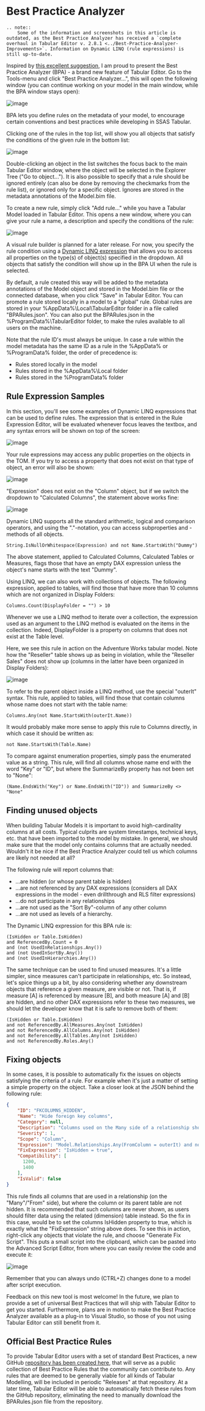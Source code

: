 # Best Practice Analyzer

```eval_rst
.. note::
    Some of the information and screenshots in this article is outdated, as the Best Practice Analyzer has received a `complete overhaul in Tabular Editor v. 2.8.1 <../Best-Practice-Analyzer-Improvements>`. Information on Dynamic LINQ (rule expressions) is still up-to-date.
```

Inspired by [this excellent suggestion](https://github.com/otykier/TabularEditor/issues/39), I am proud to present the Best Practice Analyzer (BPA) - a brand new feature of Tabular Editor. Go to the Tools-menu and click "Best Practice Analyzer...", this will open the following window (you can continue working on your model in the main window, while the BPA window stays open):

![image](https://cloud.githubusercontent.com/assets/8976200/25298153/07cb3ae0-26f3-11e7-84cb-1c27a5911560.png)

BPA lets you define rules on the metadata of your model, to encourage certain conventions and best practices while developing in SSAS Tabular.

Clicking one of the rules in the top list, will show you all objects that satisfy the conditions of the given rule in the bottom list:

![image](https://cloud.githubusercontent.com/assets/8976200/25298226/9c036214-26f3-11e7-97ea-03ef82366eb5.png)

Double-clicking an object in the list switches the focus back to the main Tabular Editor window, where the object will be selected in the Explorer Tree ("Go to object..."). It is also possible to specify that a rule should be ignored entirely (can also be done by removing the checkmarks from the rule list), or ignored only for a specific object. Ignores are stored in the metadata annotations of the Model.bim file.

To create a new rule, simply click "Add rule..." while you have a Tabular Model loaded in Tabular Editor. This opens a new window, where you can give your rule a name, a description and specify the conditions of the rule:

![image](https://cloud.githubusercontent.com/assets/8976200/25298330/4178cbe4-26f4-11e7-97ee-d80c1dbc54ed.png)

A visual rule builder is planned for a later release. For now, you specify the rule condition using a [Dynamic LINQ expression](https://github.com/kahanu/System.Linq.Dynamic/wiki/Dynamic-Expressions) that allows you to access all properties on the type(s) of object(s) specified in the dropdown. All objects that satisfy the condition will show up in the BPA UI when the rule is selected.

By default, a rule created this way will be added to the metadata annotations of the Model object and stored in the Model.bim file or the connected database, when you click "Save" in Tabular Editor. You can promote a rule stored locally in a model to a "global" rule. Global rules are stored in your %AppData%\Local\TabularEditor folder in a file called "BPARules.json". You can also put the BPARules.json in the %ProgramData%\TabularEditor folder, to make the rules available to all users on the machine.

Note that the rule ID's must always be unique. In case a rule within the model metadata has the same ID as a rule in the %AppData% or %ProgramData% folder, the order of precedence is:

- Rules stored locally in the model
- Rules stored in the %AppData%\Local folder
- Rules stored in the %ProgramData% folder

## Rule Expression Samples
In this section, you'll see some examples of Dynamic LINQ expressions that can be used to define rules. The expression that is entered in the Rule Expression Editor, will be evaluated whenever focus leaves the textbox, and any syntax errors will be shown on top of the screen:

![image](https://cloud.githubusercontent.com/assets/8976200/25380170/9f01634e-29af-11e7-952e-e10a1f28df32.png)

Your rule expressions may access any public properties on the objects in the TOM. If you try to access a property that does not exist on that type of object, an error will also be shown:

![image](https://cloud.githubusercontent.com/assets/8976200/25381302/798bab98-29b3-11e7-931e-789e5286fc45.png)

"Expression" does not exist on the "Column" object, but if we switch the dropdown to "Calculated Columns", the statement above works fine:

![image](https://cloud.githubusercontent.com/assets/8976200/25380451/87b160da-29b0-11e7-8e2e-c4e47593007d.png)

Dynamic LINQ supports all the standard arithmetic, logical and comparison operators, and using the "."-notation, you can access subproperties and -methods of all objects.

```
String.IsNullOrWhitespace(Expression) and not Name.StartsWith("Dummy")
```

The above statement, applied to Calculated Columns, Calculated Tables or Measures, flags those that have an empty DAX expression unless the object's name starts with the text "Dummy".

Using LINQ, we can also work with collections of objects. The following expression, applied to tables, will find those that have more than 10 columns which are not organized in Display Folders:

```
Columns.Count(DisplayFolder = "") > 10
```

Whenever we use a LINQ method to iterate over a collection, the expression used as an argument to the LINQ method is evaluated on the items in the collection. Indeed, DisplayFolder is a property on columns that does not exist at the Table level.

Here, we see this rule in action on the Adventure Works tabular model. Note how the "Reseller" table shows up as being in violation, while the "Reseller Sales" does not show up (columns in the latter have been organized in Display Folders):

![image](https://cloud.githubusercontent.com/assets/8976200/25380809/d9d1c3a4-29b1-11e7-839e-29450ad39c8a.png)

To refer to the parent object inside a LINQ method, use the special "outerIt" syntax. This rule, applied to tables, will find those that contain columns whose name does not start with the table name:

```
Columns.Any(not Name.StartsWith(outerIt.Name))
```

It would probably make more sense to apply this rule to Columns directly, in which case it should be written as:

```
not Name.StartsWith(Table.Name)
```

To compare against enumeration properties, simply pass the enumerated value as a string. This rule, will find all columns whose name end with the word "Key" or "ID", but where the SummarizeBy property has not been set to "None":

```
(Name.EndsWith("Key") or Name.EndsWith("ID")) and SummarizeBy <> "None"
```

## Finding unused objects
When building Tabular Models it is important to avoid high-cardinality columns at all costs. Typical culprits are system timestamps, technical keys, etc. that have been imported to the model by mistake. In general, we should make sure that the model only contains columns that are actually needed. Wouldn't it be nice if the Best Practice Analyzer could tell us which columns are likely not needed at all?

The following rule will report columns that:

- ...are hidden (or whose parent table is hidden)
- ...are not referenced by any DAX expressions (considers all DAX expressions in the model - even drillthrough and RLS filter expressions)
- ...do not participate in any relationships
- ...are not used as the "Sort By"-column of any other column
- ...are not used as levels of a hierarchy.

The Dynamic LINQ expression for this BPA rule is:

```
(IsHidden or Table.IsHidden)
and ReferencedBy.Count = 0 
and (not UsedInRelationships.Any())
and (not UsedInSortBy.Any())
and (not UsedInHierarchies.Any())
``` 

The same technique can be used to find unused measures. It's a little simpler, since measures can't participate in relationships, etc. So instead, let's spice things up a bit, by also considering whether any downstream objects that reference a given measure, are visible or not. That is, if measure [A] is referenced by measure [B], and both measure [A] and [B] are hidden, and no other DAX expressions refer to these two measures, we should let the developer know that it is safe to remove both of them:

```
(IsHidden or Table.IsHidden)
and not ReferencedBy.AllMeasures.Any(not IsHidden)
and not ReferencedBy.AllColumns.Any(not IsHidden)
and not ReferencedBy.AllTables.Any(not IsHidden)
and not ReferencedBy.Roles.Any()
```

## Fixing objects
In some cases, it is possible to automatically fix the issues on objects satisfying the criteria of a rule. For example when it's just a matter of setting a simple property on the object. Take a closer look at the JSON behind the following rule:

```json
{
    "ID": "FKCOLUMNS_HIDDEN",
    "Name": "Hide foreign key columns",
    "Category": null,
    "Description": "Columns used on the Many side of a relationship should be hidden.",
    "Severity": 1,
    "Scope": "Column",
    "Expression": "Model.Relationships.Any(FromColumn = outerIt) and not IsHidden and not Table.IsHidden",
    "FixExpression": "IsHidden = true",
    "Compatibility": [
      1200,
      1400
    ],
    "IsValid": false
}
```

This rule finds all columns that are used in a relationship (on the "Many"/"From" side), but where the column or its parent table are not hidden. It is recommended that such columns are never shown, as users should filter data using the related (dimension) table instead. So the fix in this case, would be to set the columns IsHidden property to true, which is exactly what the "FixExpression" string above does. To see this in action, right-click any objects that violate the rule, and choose "Generate Fix Script". This puts a small script into the clipboard, which can be pasted into the Advanced Script Editor, from where you can easily review the code and execute it:

![image](https://cloud.githubusercontent.com/assets/8976200/25298489/9035bab6-26f5-11e7-8134-8502daaf4132.png)

Remember that you can always undo (CTRL+Z) changes done to a model after script execution.

Feedback on this new tool is most welcome! In the future, we plan to provide a set of universal Best Practices that will ship with Tabular Editor to get you started. Furthermore, plans are in motion to make the Best Practice Analyzer available as a plug-in to Visual Studio, so those of you not using Tabular Editor can still benefit from it.

## Official Best Practice Rules

To provide Tabular Editor users with a set of standard Best Practices, a new GitHub [repository has been created here](https://github.com/TabularEditor/BestPracticeRules), that will serve as a public collection of Best Practice Rules that the community can contribute to. Any rules that are deemed to be generally viable for all kinds of Tabular Modelling, will be included in periodic "Releases" at that repository. At a later time, Tabular Editor will be able to automatically fetch these rules from the GitHub repository, eliminating the need to manually download the BPARules.json file from the repository.
